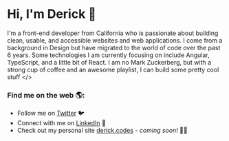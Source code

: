 # Hi, I'm Derick 👋

I'm a front-end developer from California who is passionate about building clean, usable, and accessible websites and web applications. I come from a background in Design but have migrated to the world of code over the past 6 years. Some technologies I am currently focusing on include Angular, TypeScript, and a little bit of React. I am no Mark Zuckerberg, but with a strong cup of coffee and an awesome playlist, I can build some pretty cool stuff </>


### Find me on the web 🌎:
- Follow me on <a href="https://twitter.com/derickcodes" target="_blank">Twitter</a> 🐦
- Connect with me on <a href="https://www.linkedin.com/in/derickmoncado/" target="_blank">LinkedIn</a> 💼
- Check out my personal site <a target="_blank" href="#">derick.codes</a> - <i>coming soon!</i> 👨‍💻
